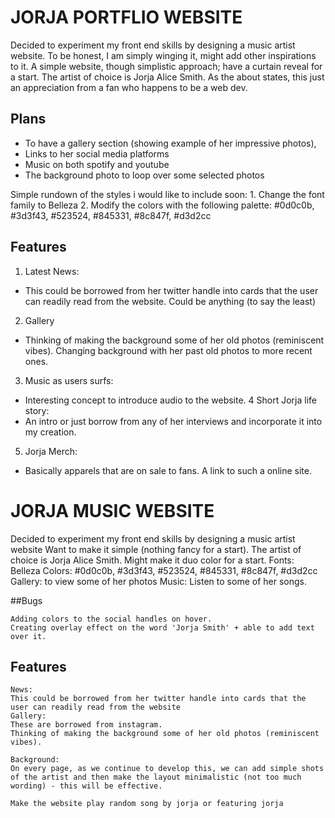 # JORJA PORTFLIO WEBSITE

Decided to experiment my front end skills by designing a music artist website. To be honest, I am simply winging it, might add other inspirations to it. 
A simple website, though simplistic approach; have a curtain reveal for a start. 
The artist of choice is Jorja Alice Smith. As the about states, this just an appreciation from a fan who happens to be a web dev.

## Plans
- To have a gallery section (showing example of her impressive photos),
- Links to her social media platforms
- Music on both spotify and youtube
- The background photo to loop over some selected photos

Simple rundown of the styles i would like to include soon:
    1. Change the font family to Belleza
    2. Modify the colors with the following palette: #0d0c0b, #3d3f43, #523524, #845331, #8c847f, #d3d2cc

## Features
1. Latest News:
- This could be borrowed from her twitter handle into cards that the user can readily read from the website. Could be anything (to say the least)
 2. Gallery 
- Thinking of making the background some of her old photos (reminiscent vibes). Changing background with her past old photos to more recent ones.
3. Music as users surfs:
- Interesting concept to introduce audio to the website.
4 Short Jorja life story:
- An intro or just borrow from any of her interviews and incorporate it into my creation.
5. Jorja Merch:
- Basically apparels that are on sale to fans. A link to such a online site.

# JORJA MUSIC WEBSITE

Decided to experiment my front end skills by designing a music artist website
Want to make it simple (nothing fancy for a start). The artist of choice is Jorja Alice Smith. 
Might make it duo color for a start. 
Fonts:  Belleza
Colors: #0d0c0b, #3d3f43, #523524, #845331, #8c847f, #d3d2cc
Gallery: to view some of her photos
Music: Listen to some of her songs.

##Bugs

    Adding colors to the social handles on hover.
    Creating overlay effect on the word 'Jorja Smith' + able to add text over it. 

## Features
    News: 
    This could be borrowed from her twitter handle into cards that the user can readily read from the website
    Gallery: 
    These are borrowed from instagram. 
    Thinking of making the background some of her old photos (reminiscent vibes). 

    Background: 
    On every page, as we continue to develop this, we can add simple shots of the artist and then make the layout minimalistic (not too much wording) - this will be effective. 

    Make the website play random song by jorja or featuring jorja
    
